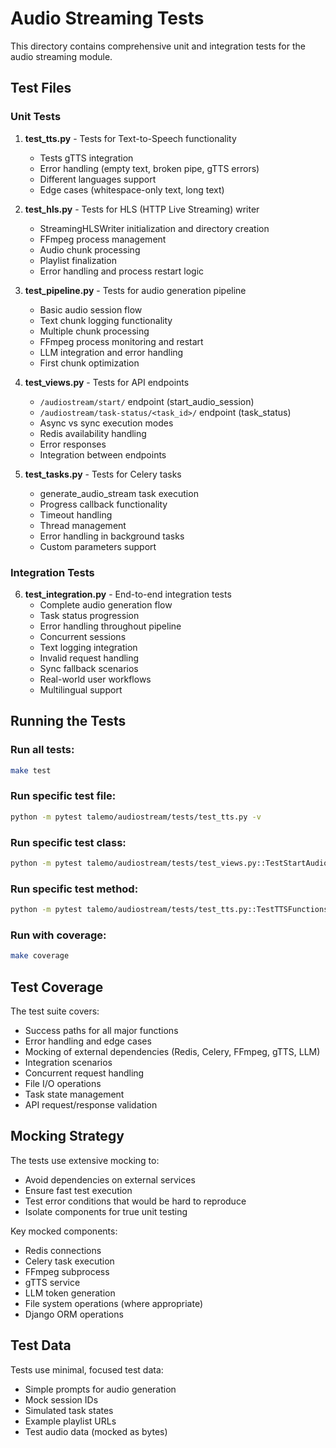 # Audio Streaming Tests

This directory contains comprehensive unit and integration tests for the audio streaming module.

## Test Files

### Unit Tests

1. **test_tts.py** - Tests for Text-to-Speech functionality
   - Tests gTTS integration
   - Error handling (empty text, broken pipe, gTTS errors)
   - Different languages support
   - Edge cases (whitespace-only text, long text)

2. **test_hls.py** - Tests for HLS (HTTP Live Streaming) writer
   - StreamingHLSWriter initialization and directory creation
   - FFmpeg process management
   - Audio chunk processing
   - Playlist finalization
   - Error handling and process restart logic

3. **test_pipeline.py** - Tests for audio generation pipeline
   - Basic audio session flow
   - Text chunk logging functionality
   - Multiple chunk processing
   - FFmpeg process monitoring and restart
   - LLM integration and error handling
   - First chunk optimization

4. **test_views.py** - Tests for API endpoints
   - `/audiostream/start/` endpoint (start_audio_session)
   - `/audiostream/task-status/<task_id>/` endpoint (task_status)
   - Async vs sync execution modes
   - Redis availability handling
   - Error responses
   - Integration between endpoints

5. **test_tasks.py** - Tests for Celery tasks
   - generate_audio_stream task execution
   - Progress callback functionality
   - Timeout handling
   - Thread management
   - Error handling in background tasks
   - Custom parameters support

### Integration Tests

6. **test_integration.py** - End-to-end integration tests
   - Complete audio generation flow
   - Task status progression
   - Error handling throughout pipeline
   - Concurrent sessions
   - Text logging integration
   - Invalid request handling
   - Sync fallback scenarios
   - Real-world user workflows
   - Multilingual support

## Running the Tests

### Run all tests:
```bash
make test
```

### Run specific test file:
```bash
python -m pytest talemo/audiostream/tests/test_tts.py -v
```

### Run specific test class:
```bash
python -m pytest talemo/audiostream/tests/test_views.py::TestStartAudioSessionView -v
```

### Run specific test method:
```bash
python -m pytest talemo/audiostream/tests/test_tts.py::TestTTSFunctions::test_speak_chunk_to_ffmpeg_success -v
```

### Run with coverage:
```bash
make coverage
```

## Test Coverage

The test suite covers:
- Success paths for all major functions
- Error handling and edge cases
- Mocking of external dependencies (Redis, Celery, FFmpeg, gTTS, LLM)
- Integration scenarios
- Concurrent request handling
- File I/O operations
- Task state management
- API request/response validation

## Mocking Strategy

The tests use extensive mocking to:
- Avoid dependencies on external services
- Ensure fast test execution
- Test error conditions that would be hard to reproduce
- Isolate components for true unit testing

Key mocked components:
- Redis connections
- Celery task execution
- FFmpeg subprocess
- gTTS service
- LLM token generation
- File system operations (where appropriate)
- Django ORM operations

## Test Data

Tests use minimal, focused test data:
- Simple prompts for audio generation
- Mock session IDs
- Simulated task states
- Example playlist URLs
- Test audio data (mocked as bytes)